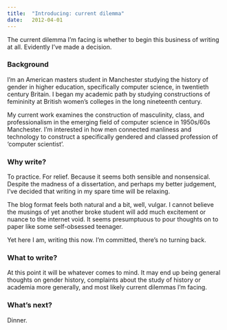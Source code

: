 ```yaml
---
title:  "Introducing: current dilemma"
date:   2012-04-01
---
```


The current dilemma I’m facing is whether to begin this business of writing at all. Evidently I’ve made a decision. <!-- more -->

### Background

I’m an American masters student in Manchester studying the history of gender in higher education, specifically computer science, in twentieth century Britain. I began my academic path by studying constructions of femininity at British women’s colleges in the long nineteenth century.

My current work examines the construction of masculinity, class, and professionalism in the emerging field of computer science in 1950s/60s Manchester. I’m interested in how men connected manliness and technology to construct a specifically gendered and classed profession of ‘computer scientist’.

### Why write?

To practice. For relief. Because it seems both sensible and nonsensical. Despite the madness of a dissertation, and perhaps my better judgement, I’ve decided that writing in my spare time will be relaxing.

The blog format feels both natural and a bit, well, vulgar. I cannot believe the musings of yet another broke student will add much excitement or nuance to the internet void. It seems presumptuous to pour thoughts on to paper like some self-obsessed teenager.

Yet here I am, writing this now. I’m committed, there’s no turning back.

### What to write?

At this point it will be whatever comes to mind. It may end up being general thoughts on gender history, complaints about the study of history or academia more generally, and most likely current dilemmas I’m facing.

### What’s next?

Dinner.
